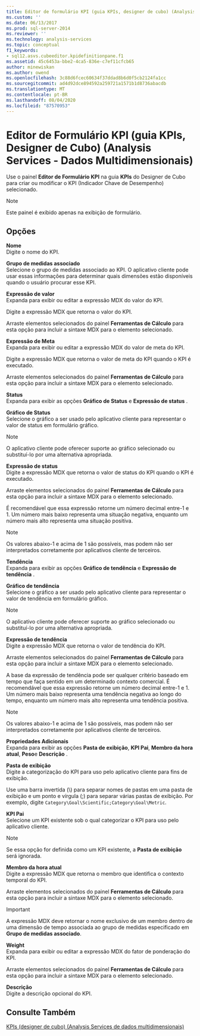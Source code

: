 ```yaml
---
title: Editor de formulário KPI (guia KPIs, designer de cubo) (Analysis Services-dados multidimensionais) | Microsoft Docs
ms.custom: ''
ms.date: 06/13/2017
ms.prod: sql-server-2014
ms.reviewer: ''
ms.technology: analysis-services
ms.topic: conceptual
f1_keywords:
- sql12.asvs.cubeeditor.kpidefinitionpane.f1
ms.assetid: 45c6453a-bbe2-4ca5-836e-c7ef11cfcb65
author: minewiskan
ms.author: owend
ms.openlocfilehash: 3c88d6fcec60634f37ddad8b6d0f5cb2124fa1cc
ms.sourcegitcommit: ad4d92dce894592a259721a1571b1d8736abacdb
ms.translationtype: MT
ms.contentlocale: pt-BR
ms.lasthandoff: 08/04/2020
ms.locfileid: "87570953"
---
```

# <a name="kpi-form-editor-kpis-tab-cube-designer-analysis-services---multidimensional-data"></a>Editor de Formulário KPI (guia KPIs, Designer de Cubo) (Analysis Services - Dados Multidimensionais)
  Use o painel **Editor de Formulário KPI** na guia **KPIs** do Designer de Cubo para criar ou modificar o KPI (Indicador Chave de Desempenho) selecionado.  
  
> [!NOTE]  
>  Este painel é exibido apenas na exibição de formulário.  
  
## <a name="options"></a>Opções  
 **Nome**  
 Digite o nome do KPI.  
  
 **Grupo de medidas associado**  
 Selecione o grupo de medidas associado ao KPI. O aplicativo cliente pode usar essas informações para determinar quais dimensões estão disponíveis quando o usuário procurar esse KPI.  
  
 **Expressão de valor**  
 Expanda para exibir ou editar a expressão MDX do valor do KPI.  
  
 Digite a expressão MDX que retorna o valor do KPI.  
  
 Arraste elementos selecionados do painel **Ferramentas de Cálculo** para esta opção para incluir a sintaxe MDX para o elemento selecionado.  
  
 **Expressão de Meta**  
 Expanda para exibir ou editar a expressão MDX do valor de meta do KPI.  
  
 Digite a expressão MDX que retorna o valor de meta do KPI quando o KPI é executado.  
  
 Arraste elementos selecionados do painel **Ferramentas de Cálculo** para esta opção para incluir a sintaxe MDX para o elemento selecionado.  
  
 **Status**  
 Expanda para exibir as opções **Gráfico de Status** e **Expressão de status** .  
  
 **Gráfico de Status**  
 Selecione o gráfico a ser usado pelo aplicativo cliente para representar o valor de status em formulário gráfico.  
  
> [!NOTE]  
>  O aplicativo cliente pode oferecer suporte ao gráfico selecionado ou substituí-lo por uma alternativa apropriada.  
  
 **Expressão de status**  
 Digite a expressão MDX que retorna o valor de status do KPI quando o KPI é executado.  
  
 Arraste elementos selecionados do painel **Ferramentas de Cálculo** para esta opção para incluir a sintaxe MDX para o elemento selecionado.  
  
 É recomendável que essa expressão retorne um número decimal entre-1 e 1. Um número mais baixo representa uma situação negativa, enquanto um número mais alto representa uma situação positiva.  
  
> [!NOTE]  
>  Os valores abaixo-1 e acima de 1 são possíveis, mas podem não ser interpretados corretamente por aplicativos cliente de terceiros.  
  
 **Tendência**  
 Expanda para exibir as opções **Gráfico de tendência** e **Expressão de tendência** .  
  
 **Gráfico de tendência**  
 Selecione o gráfico a ser usado pelo aplicativo cliente para representar o valor de tendência em formulário gráfico.  
  
> [!NOTE]  
>  O aplicativo cliente pode oferecer suporte ao gráfico selecionado ou substituí-lo por uma alternativa apropriada.  
  
 **Expressão de tendência**  
 Digite a expressão MDX que retorna o valor de tendência do KPI.  
  
 Arraste elementos selecionados do painel **Ferramentas de Cálculo** para esta opção para incluir a sintaxe MDX para o elemento selecionado.  
  
 A base da expressão de tendência pode ser qualquer critério baseado em tempo que faça sentido em um determinado contexto comercial. É recomendável que essa expressão retorne um número decimal entre-1 e 1. Um número mais baixo representa uma tendência negativa ao longo do tempo, enquanto um número mais alto representa uma tendência positiva.  
  
> [!NOTE]  
>  Os valores abaixo-1 e acima de 1 são possíveis, mas podem não ser interpretados corretamente por aplicativos cliente de terceiros.  
  
 **Propriedades Adicionais**  
 Expanda para exibir as opções **Pasta de exibição**, **KPI Pai**, **Membro da hora atual**, **Peso**e **Descrição** .  
  
 **Pasta de exibição**  
 Digite a categorização do KPI para uso pelo aplicativo cliente para fins de exibição.  
  
 Use uma barra invertida (\\) para separar nomes de pastas em uma pasta de exibição e um ponto e vírgula (;) para separar várias pastas de exibição. Por exemplo, digite `Category\Goal\Scientific;Category\Goal\Metric`.  
  
 **KPI Pai**  
 Selecione um KPI existente sob o qual categorizar o KPI para uso pelo aplicativo cliente.  
  
> [!NOTE]  
>  Se essa opção for definida como um KPI existente, a **Pasta de exibição** será ignorada.  
  
 **Membro da hora atual**  
 Digite a expressão MDX que retorna o membro que identifica o contexto temporal do KPI.  
  
 Arraste elementos selecionados do painel **Ferramentas de Cálculo** para esta opção para incluir a sintaxe MDX para o elemento selecionado.  
  
> [!IMPORTANT]  
>  A expressão MDX deve retornar o nome exclusivo de um membro dentro de uma dimensão de tempo associada ao grupo de medidas especificado em **Grupo de medidas associado**.  
  
 **Weight**  
 Expanda para exibir ou editar a expressão MDX do fator de ponderação do KPI.  
  
 Arraste elementos selecionados do painel **Ferramentas de Cálculo** para esta opção para incluir a sintaxe MDX para o elemento selecionado.  
  
 **Descrição**  
 Digite a descrição opcional do KPI.  
  
## <a name="see-also"></a>Consulte Também  
 [KPIs &#40;designer de cubo&#41; &#40;Analysis Services de dados multidimensionais&#41;](kpis-cube-designer-analysis-services-multidimensional-data.md)  
  
  
